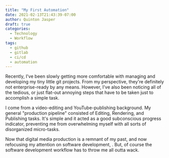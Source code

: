 ```yaml
---
title: "My First Automation"
date: 2021-02-13T21:43:39-07:00
author: Quinton Jasper
draft: true
categories:
  - Technology
  - Workflow
tags:
  - github
  - gitlab
  - ci/cd
  - automation
---
```


Recently, I've been slowly getting more comfortable with managing and developing my tiny little git projects. From my perspective, they're definitely not enterprise-ready by any means. However, I've also been noticing all of the tedious, or just flat-out annoying steps that have to be taken just to accomplish a simple task.  

I come from a video-editing and YouTube-publishing background. My general "production pipeline" consisted of Editing, Rendering, and Publishing tasks. It's simple and it acted as a good subconscious progress indicator, preventing me from overwhelming myself with all sorts of disorganized micro-tasks.  

Now that digital media production is a remnant of my past, and now refocusing my attention on software development, . But, of course the software development workflow has to throw me all outta wack.  


